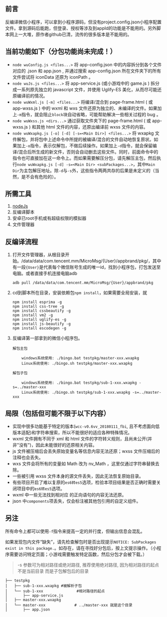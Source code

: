 ## 前言

反编译微信小程序，可以拿到小程序源码，但没有project.config.json小程序配置文件。拿到源码后能跑，但登录、授权等涉及到appId的功能是不能用的。另外脚本网上一大堆，原作者github已清，流传的很多版本是不能用的。

## 当前功能如下（分包功能尚未完成！）

- `node wuConfig.js <files...>` 将 app-config.json 中的内容拆分到各个文件对应的 .json 和 app.json , 并通过搜索 app-config.json 所在文件夹下的所有文件尝试将 iconData 还原为 iconPath 。
- `node wuJs.js <files...>` 将 app-service.js (或小游戏中的 game.js ) 拆分成一系列原先独立的 javascript 文件，并使用 Uglify-ES 美化，从而尽可能还原编译前的情况。
- `node wuWxml.js [-m] <files...>` 将编译/混合到 page-frame.html ( 或 app-wxss.js ) 中的 wxml 和 wxs 文件还原为独立的、未编译的文件。如果加上`-m`指令，就会阻止`block`块自动省略，可能帮助解决一些相关过程的 bug 。
- `node wuWxss.js <dirs...>` 通过获取文件夹下的 page-frame.html ( 或 app-wxss.js ) 和其他 html 文件的内容，还原出编译前 wxss 文件的内容。
- `node wuWxapkg.js [-o] [-d] [-s=<Main Dir>] <files...>` 将 wxapkg 文件解包，并将包中上述命令中所提的被编译/混合的文件自动地恢复原状。如果加上`-o`指令，表示仅解包，不做后续操作。如果加上`-d`指令，就会保留编译/混合后所生成的新文件，否则会自动删去这些文件。同时，前面命令中的指令也可直接加在这一命令上。而如果需要解压分包，请先解压主包，然后执行`node wuWxapkg.js [-d] -s=<Main Dir> <subPackages...>`，其中`Main Dir`为主包解压地址。除`-d`与`-s`外，这些指令两两共存的后果是未定义的（当然，是不会有危险的）。

## 所需工具

1. [nodeJs](https://nodejs.org/zh-cn/download/ )
2. 反编译脚本
3. 安卓已root手机或有超级权限的模拟器
4. 文件管理器

## 反编译流程

1. 打开文件管理器，从根目录开始。/data/data/com.tencent.mm/MicroMsg/{User}/appbrand/pkg/，其中有一段`{User}`是代表每个微信账号生成的唯一id，找到小程序包，打包发送至电脑。或者直接手机连接电脑adb

   ```shell
   adb pull /data/data/com.tencent.mm/MicroMsg/{User}/appbrand/pkg
   ```

2. cd到脚本所在目录，安装依赖包`npm install`，如果需要全局安装，就

   ```shell
   npm install esprima -g
   npm install css-tree -g
   npm install cssbeautify -g
   npm install vm2 -g
   npm install uglify-es -g
   npm install js-beautify -g
   npm install escodegen -g
   ```

3. 反编译第一部拿到的微信小程序包。

   ```shell
   解包主包
   
       windows系统使用: ./bingo.bat testpkg/master-xxx.wxapkg
       Linux系统使用: ./bingo.sh testpkg/master-xxx.wxapkg
   
   解包子包
   
       windows系统使用: ./bingo.bat testpkg/sub-1-xxx.wxapkg -s=../master-xxx
       Linux系统使用: ./bingo.sh testpkg/sub-1-xxx.wxapkg -s=../master-xxx
   ```

## 局限（包括但可能不限于以下内容）

- 实现中很多功能基于特定的版本(`wcc-v0.6vv_20180111_fbi`, 且不考虑面向低版本适配)和字符串搜索，所以不能很好的适应各种特殊情况。
- wxml 文件拥有不同于 xml 和 html 文件的字符转义规则，且尚未公开(并非"没有")，因此未能很好的还原相关内容。
- js 文件被压缩后会丢失原始变量名等信息内容无法还原；wxss 文件压缩后的注释也会丢失。
- wxs 文件会将所有的变量如 Math 改为 nv_Math ，这里仅通过字符串替换去除。
- 一些被引用 wxss 文件本身的源文件丢失，因此无法恢复原始目录。
- 有些项目开启了难以复原的`es6转es5`选项，检验本项目结果是否正确时需要关闭项目中的`es6转es5`选项。
- wxml 中一些无法找到相对应 的正向语句的内容无法还原。
- json 中`components`项丢失，仅会标注被其他包引用的自定义组件。

## 另注

所有命令上都可以使用`-f`指令来提高一定的并行度，但输出信息会混乱。

如果发现包内文件“缺失”，请先检查解包时是否出现提示`NOTICE: SubPackages exist in this package.`。如存在，请在寻找好分包后，按上文提示操作。（小程序需要访问特定页面；小游戏需要触发特定函数，然后分包才会被下载。）

> -s 参数可为相对路径或绝对路径, 推荐使用绝对路径, 因为相对路径的起点不是当前目录 而是子包解包后的目录

```
├── testpkg
│   ├── sub-1-xxx.wxapkg #被解析子包
│   └── sub-1-xxx               #相对路径的起点
│       ├── app-service.js
│   ├── master-xxx.wxapkg
│   └── master-xxx             # ../master-xxx 就是这个目录
│       ├── app.json
```